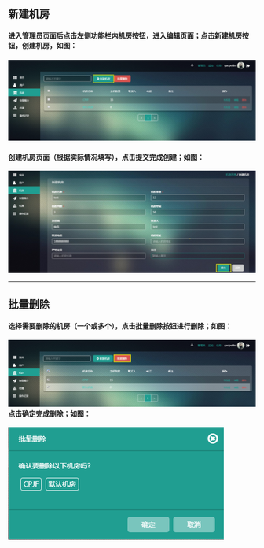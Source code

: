 ## 新建机房

#### 进入管理员页面后点击左侧功能栏内机房按钮，进入编辑页面；点击新建机房按钮，创建机房，如图：

#### ![](/assets/创建机房.png)

#### 创建机房页面（根据实际情况填写），点击提交完成创建；如图：

![](/assets/V%28KB[64Q3}[IFGB1]6}$8HU.jpg)

---

## 批量删除

#### 选择需要删除的机房（一个或多个），点击批量删除按钮进行删除；如图：

#### ![](/assets/机房删除.png)点击确定完成删除；如图：

![](/assets/机房删除1.png)

